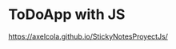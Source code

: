 # ToDoApp with JS

<!-- Funciones C2
<!-- • Como usuario, puedo crear un nuevo Post it. -->
<!-- • Como usuario, puedo ver todas las Publicaciones en el espacio de trabajo. -->
<!-- • Como usuario, puedo editar una publicación. -->
<!-- • Como usuario, puedo ver la hora de la última edición. -->

<!-- • Como usuario, puedo mover una publicación a la papelera. -->
<!-- • Como usuario, puedo abrir la papelera para ver todas las Publicaciones que se han movido allí. -->
<!-- • Como usuario, puedo mover una publicación de la papelera al espacio de trabajo. -->
<!--
• Como usuario, puedo eliminar permanentemente todas las Publicaciones en la papelera. -->

<!-- • Como usuario, puedo ver si la papelera tiene Publicaciones mirando el icono de papelera. -->

<!-- • Como usuario, todas las publicaciones en el espacio de trabajo y la papelera se guardan en LocalStorage. -->

<!-- Las características enumeradas anteriormente son obligatorias y se espera que se desarrollen con algo de estilo. -->

https://axelcola.github.io/StickyNotesProyectJs/
